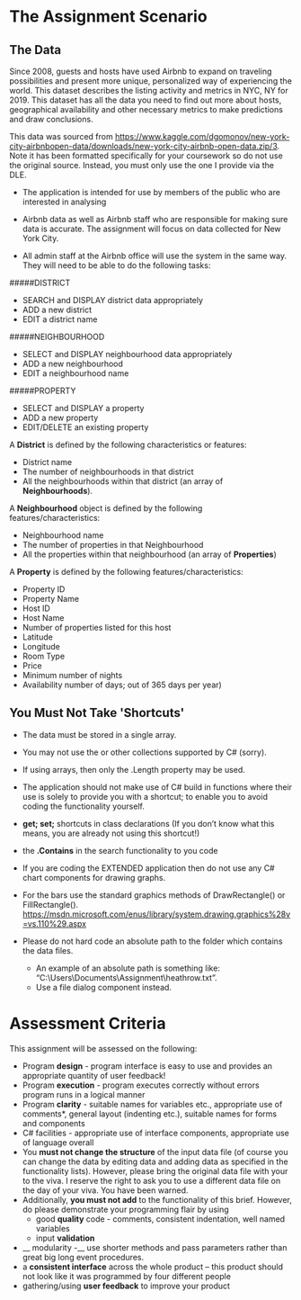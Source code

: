 # The Assignment Scenario
## The Data
Since 2008, guests and hosts have used Airbnb to expand on traveling possibilities and present more unique, personalized way of experiencing the world. This dataset describes the listing activity and metrics in NYC, NY for 2019. This dataset has all the data you need to find out more about hosts, geographical availability and other necessary metrics to make predictions and draw
conclusions.

This data was sourced from https://www.kaggle.com/dgomonov/new-york-city-airbnbopen-data/downloads/new-york-city-airbnb-open-data.zip/3. Note it has been formatted specifically for your coursework so do not use the original source. Instead, you must only use the one I provide via the DLE.

- The application is intended for use by members of the public who are interested in analysing

- Airbnb data as well as Airbnb staff who are responsible for making sure data is accurate. The assignment will focus on data collected for New York City.

- All admin staff at the Airbnb office will use the system in the same way. They will need to be able to do the following tasks:

 #####DISTRICT
 -  SEARCH and DISPLAY district data appropriately
 -  ADD a new district
 -  EDIT a district name
 
 #####NEIGHBOURHOOD
 - SELECT and DISPLAY neighbourhood data appropriately
 - ADD a new neighbourhood
 - EDIT a neighbourhood name
 
 #####PROPERTY
 - SELECT and DISPLAY a property
 - ADD a new property
 - EDIT/DELETE an existing property

A __District__ is defined by the following characteristics or features:
- District name
- The number of neighbourhoods in that district
- All the neighbourhoods within that district (an array of __Neighbourhoods__).

A __Neighbourhood__ object is defined by the following features/characteristics:
- Neighbourhood name
- The number of properties in that Neighbourhood
- All the properties within that neighbourhood (an array of __Properties__)

A __Property__ is defined by the following features/characteristics:
- Property ID
- Property Name
- Host ID
- Host Name
- Number of properties listed for this host
- Latitude
- Longitude
- Room Type
- Price
- Minimum number of nights
- Availability number of days; out of 365 days per year)

## You Must Not Take 'Shortcuts'
- The data must be stored in a single array.
 - You may not use the <LIST> or other collections supported by C# (sorry). 
 - If using arrays, then only the .Length property may be used.
- The application should not make use of C# build in functions where their use is solely to provide you with a shortcut; to enable you to avoid coding the functionality yourself.
 - __get; set;__ shortcuts in class declarations (If you don’t know what this means, you are
already not using this shortcut!)
 - the __.Contains__ in the search functionality to you code
 
- If you are coding the EXTENDED application then do not use any C# chart components for drawing graphs.

- For the bars use the standard graphics methods of DrawRectangle() or FillRectangle().
https://msdn.microsoft.com/enus/library/system.drawing.graphics%28v=vs.110%29.aspx
- Please do not hard code an absolute path to the folder which contains the data files.
  - An example of an absolute path is something like:
“C:\Users\Documents\Assignment\heathrow.txt”.
  - Use a file dialog component instead.



# Assessment Criteria
This assignment will be assessed on the following:
- Program __design__ - program interface is easy to use and provides an appropriate quantity of user feedback!
- Program __execution__ - program executes correctly without errors program runs in a logical manner
- Program __clarity__ - suitable names for variables etc., appropriate use of comments*,  general layout (indenting etc.), suitable names for forms and components
- C# facilities - appropriate use of interface components, appropriate use of language overall
- You __must not change the structure__ of the input data file (of course you can change the data by editing data and adding data as specified in the functionality lists). However, please bring the original data file with your to the viva. I reserve the right to ask you to use a different data file on the day of your viva. You have been warned.
- Additionally, __you must not add__ to the functionality of this brief. However, do please
demonstrate your programming flair by using
  - good __quality__ code - comments, consistent indentation, well named variables 
  - input __validation__
 - __ modularity -__ use shorter methods and pass parameters rather than great big long
event procedures.
 - a __consistent interface__ across the whole product – this product should not look like it
was programmed by four different people
 - gathering/using __user feedback__ to improve your product
